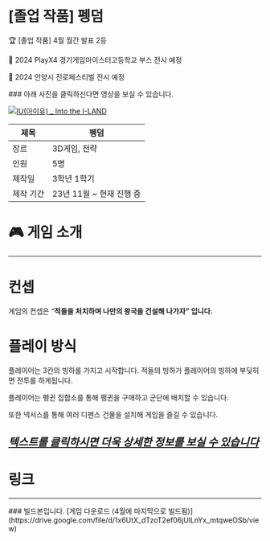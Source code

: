 # [졸업 작품] 펭덤

<aside>
🏆 [졸업 작품] 4월 월간 발표 2등  
  
🤩 2024 PlayX4 경기게임마이스터고등학교 부스 전시 예정  

🤩 2024 안양시 진로페스티벌 전시 예정    

</aside>
### 아래 사진을 클릭하신다면 영상을 보실 수 있습니다.  

[![IU(아이유) _ Into the I-LAND](http://img.youtube.com/vi/cxYR76_1fW0/0.jpg)]([https://youtu.be/QYNwbZHmh8g?t=0s](https://youtu.be/cxYR76_1fW0?si=d53z0KIfGfh_qI83)) 

| 제목 | 펭덤 |
| --- | --- |
| 장르 | 3D게임, 전략 |
| 인원 | 5명 |
| 제작일 | 3학년 1학기 |
| 제작 기간 | 23년 11월 ~ 현재 진행 중 |

# 🎮 게임 소개

---

# **컨셉**

게임의 컨셉은 “**적들을 처치하며 나만의 왕국을 건설해 나가자” 입니다.**

# 플레이 방식

플레이어는 3칸의 빙하를 가지고 시작합니다. 
적들의 빙하가 플레이어의 빙하에 부딪히면 전투를 하게됩니다.  

플레이어는 펭귄 집합소를 통해 펭귄을 구매하고 군단에 배치할 수 있습니다.  

또한 넥서스를 통해 여러 디펜스 건물을 설치해 게임을 즐길 수 있습니다.  

## [***텍스트를 클릭하시면 더욱 상세한 정보를 보실 수 있습니다***](https://www.notion.so/Project-PENGDOM-a1f55978fafa498a8f32bfb3dfc7dc6a?pvs=21)


# 링크

---

<aside>
### 빌드본입니다.
[게임 다운로드 (4월에 마지막으로 빌드됨)](https://drive.google.com/file/d/1x6UtX_dTzoT2ef06jUlLnYx_mtqweOSb/view)

</aside>
